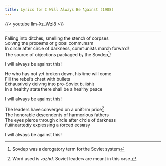```yaml
---
title: Lyrics for I Will Always Be Against (1988)
---
```


{{< youtube llm-Xz_Wzl8 >}}

---

Falling into ditches, smelling the stench of corpses \
Solving the problems of global communism \
In circle after circle of darkness, communists march forward! \
The source of objections packaged by the Sovdep[^1]!

I will always be against this!

He who has not yet broken down, his time will come \
Fill the rebel’s chest with bullets \
Exhaustively delving into pro-Soviet bullshit \
In a healthy state there shall be a healthy peace

I will always be against this!

The leaders have converged on a uniform price[^2] \
The honorable descendents of harmonious fathers \
The eyes pierce through circle after circle of darkness \
Fullheartedly expressing a forced ecstasy

I will always be against this!

[^1]: Sovdep was a derogatory term for the Soviet system
[^2]: Word used is _vozhd_. Soviet leaders are meant in this case.